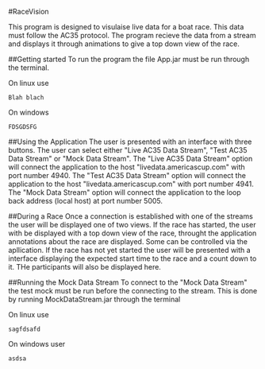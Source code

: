 #RaceVision

This program is designed to visulaise live data for a boat race. 
This data must follow the AC35 protocol. 
The program recieve the data from a stream and displays it through 
animations to give a top down view of the race.
 
 ##Getting started
 To run the program the file App.jar must be run through the terminal.
 
 On linux use
 ```
 Blah blach
 ```
 On windows
 ```
FDSGDSFG

```

##Using the Application
The user is presented with an interface with three buttons.
The user can select either "Live AC35 Data Stream", "Test AC35 Data Stream" or "Mock Data Stream".
The "Live AC35 Data Stream" option will connect the application to the host 
"livedata.americascup.com" with port number 4940.
The "Test AC35 Data Stream" option will connect the application to the host 
"livedata.americascup.com" with port number 4941.
The "Mock Data Stream" option will connect the application to the loop back address (local host)
at port number 5005.

##During a Race
Once a connection is established with one of the streams the user will be displayed 
one of two views. If the race has started, the user with be displayed with a top down 
view of the race, throught the application annotations about the race are displayed. Some can be 
controlled via the apllication.
If the race has not yet started the user will be presented with a interface displaying the expected 
start time to the race and a count down to it. THe participants will also be displayed here.

##Running the Mock Data Stream
To connect to the "Mock Data Stream" the test mock must be run before the connecting to the stream.
This is done by running MockDataStream.jar through the terminal

On linux use
```
sagfdsafd
```
On windows user
```
asdsa
```
